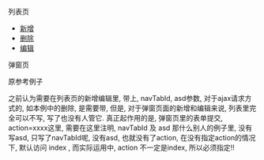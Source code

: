 列表页
<div class="panelBar">
		<ul class="toolBar">
			<li><a class="add" href="__URL__/add_category" target="dialog" mask="true" width="600" height="500"><span>新增</span></a></li>
			<li><a class="delete" href="__URL__/del_category/id/{sid_user}/navTabId/Product/asd/cat_list"  title="你确定要删除吗？" target="ajaxTodo" warn="请选择编号"><span>删除</span></a></li>
			<li><a class="edit" href="__URL__/add_category/id/{sid_user}" target="dialog" mask="true" warn="请选择编号" width="600" height="500"><span>编辑</span></a></li>
		</ul>
	</div>

弹窗页
<form method="post" action="__URL__/add_category/navTabId/Product/asd/cat_list?callbackType=closeCurrent" class="pageForm required-validate" onsubmit="return validateCallback(this, dialogAjaxDone)">

原参考例子
	<!-- <form method="post" action="__URL__/<neq name='vo.id' value=''>update<else />insert</neq>/navTabId/__MODULE__?callbackType=closeCurrent" class="pageForm required-validate" onsubmit="return validateCallback(this, dialogAjaxDone)"> -->

之前认为需要在列表页的新增编辑里, 带上, navTabId, asd参数, 对于ajax请求方式的, 如本例中的删除, 是需要带, 
但是, 对于弹窗页面的新增和编辑来说, 列表里完全可以不写, 写了也没有人管它. 真正起作用的是, 弹窗页里的表单提交, action=xxxx这里, 需要在这里注明, navTabId 及 asd
那什么别人的例子里, 没有写asd, 只写了navTabId呢, 
没有asd, 也就没有了action, 在没有指定action的情况下, 默认访问 index , 而实际运用中, action 不一定是index, 所以必须指定!!